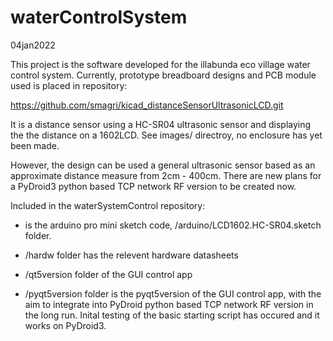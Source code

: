 # waterControlSystem

04jan2022

This project is  the software developed for the  illabunda eco village
water control system.  Currently, prototype breadboard designs and PCB
module used is placed in repository:

https://github.com/smagri/kicad_distanceSensorUltrasonicLCD.git

It  is  a  distance  sensor  using a  HC-SR04  ultrasonic  sensor  and
displaying the  the distance on  a 1602LCD. See images/  directroy, no
enclosure has yet been made.

However, the design  can be used a general ultrasonic  sensor based as
an approximate distance measure from 2cm  - 400cm. There are new plans
for a PyDroid3 python based TCP  network RF version to be created now.

Included in the waterSystemControl repository:

* is the arduino pro  mini sketch code, /arduino/LCD1602.HC-SR04.sketch
  folder.

* /hardw folder has the relevent hardware datasheets

* /qt5version folder of the GUI control app

* /pyqt5version folder  is the  pyqt5version of  the GUI  control app,
  with the aim  to integrate into PyDroid python based  TCP network RF
  version  in the  long run.   Inital  testing of  the basic  starting
  script has occured and it works on PyDroid3.

